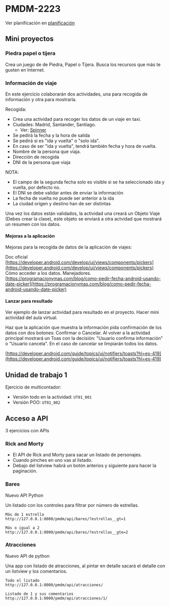 # PMDM-2223

Ver planificación en [planificación](./PLANIFICACIÓN.md)

## Mini proyectos

### Piedra papel o tijera
Crea un juego de de Piedra, Papel o Tijera. Busca los recursos que más te gusten en Internet.

### Información de viaje
En este ejercicio colaborarán dos actividades, una para recogida de información y otra para mostrarla.

Recogida:
- Crea una actividad para recoger los datos de un viaje en taxi.
- Ciudades: Madrid, Santander, Santiago.
  - Ver: [Spinner](https://developer.android.com/develop/ui/views/components/spinner)
- Se pedirá la fecha y la hora de salida
- Se pedirá si es "ida y vuelta" o "solo ida".
- En caso de ser "ida y vuelta", tendrá también fecha y hora de vuelta.
- Nombre de la persona que viaja.
- Dirección de recogida
- DNI de la persona que viaja

NOTA:
- El campo de la segunda fecha solo es visible si se ha seleccionado ida y vuelta, por defecto no.
- El DNI se debe validar antes de enviar la información
- La fecha de vuelta no puede ser anterior a la ida
- La ciudad origen y destino han de ser distintas

Una vez los datos están validados, la actividad una creará un Objeto Viaje (Debes crear la clase), este objeto se enviará a otra actvidad que mostrará un resumen con los datos.

#### Mejoras a la aplicación

Mejoras para la recogida de datos de la aplicación de viajes:

Doc oficial [https://developer.android.com/develop/ui/views/components/pickers](https://developer.android.com/develop/ui/views/components/pickers)
Cómo acceder a los datos. Manejadores. [https://programacionymas.com/blog/como-pedir-fecha-android-usando-date-picker](https://programacionymas.com/blog/como-pedir-fecha-android-usando-date-picker)

#### Lanzar para resultado

Ver ejemplo de lanzar actividad para resultado en el proyecto. Hacer mini actividad del aula virtual.

Haz que la aplicación que muestra la información pida confirmación de los datos con dos botones: Confirmar o Cancelar. Al volver a la actividad principal mostrará un Toas con la decisión: "Usuario confirma información" o "Usuario cancela". En el caso de cancelar se limpiarán todos los datos.

[https://developer.android.com/guide/topics/ui/notifiers/toasts?hl=es-419](https://developer.android.com/guide/topics/ui/notifiers/toasts?hl=es-419)

## Unidad de trabajo 1

Ejercicio de multicontador:
 - Versión todo en la actividad: ```UT01_001```
 - Versión POO: ```UT01_002```


## Acceso a API

3 ejercicios con APIs

### Rick and Morty
- El API de Rick and Morty para sacar un listado de personajes.
- Cuando pinches en uno vas al listado.
- Debajo del listview habrá un botón anterios y siguiente para hacer la paginación.

### Bares
Nuevo API Python

Un listado con los controles para filtrar por número de estrellas.

```
Más de 1 estrella
http://127.0.0.1:8000/pmdm/api/bares/?estrellas__gt=1

Más o igual a 2
http://127.0.0.1:8000/pmdm/api/bares/?estrellas__gte=2

```

### Atracciones

Nuevo API de python

Una app con listado de atracciones, al pintar en detalle sacará el detalle con un listview y los comentarios.

```
Todo el listado
http://127.0.0.1:8000/pmdm/api/atracciones/

Listado de 1 y sus comentarios
http://127.0.0.1:8000/pmdm/api/atracciones/1/
```